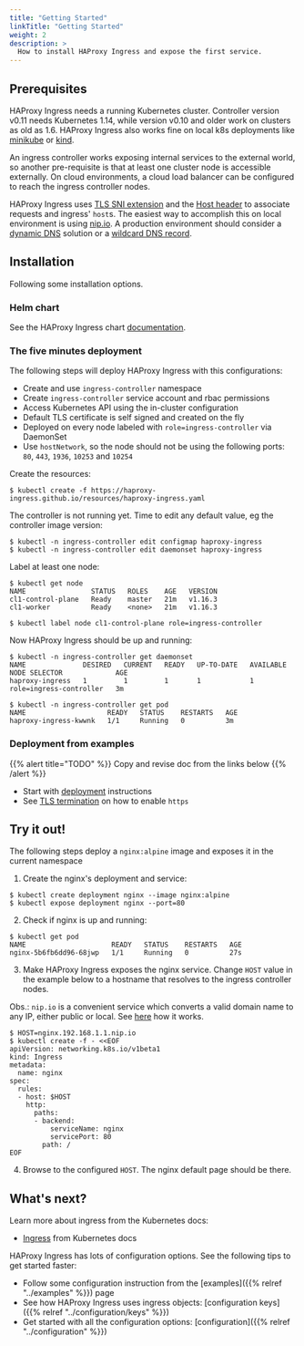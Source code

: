 ```yaml
---
title: "Getting Started"
linkTitle: "Getting Started"
weight: 2
description: >
  How to install HAProxy Ingress and expose the first service.
---
```


## Prerequisites

HAProxy Ingress needs a running Kubernetes cluster. Controller version v0.11 needs Kubernetes 1.14, while version v0.10 and older work on clusters as old as 1.6. HAProxy Ingress also works fine on local k8s deployments like [minikube](https://minikube.sigs.k8s.io) or [kind](https://kind.sigs.k8s.io).

An ingress controller works exposing internal services to the external world, so another pre-requisite is that at least one cluster node is accessible externally. On cloud environments, a cloud load balancer can be configured to reach the ingress controller nodes.

HAProxy Ingress uses [TLS SNI extension](https://en.wikipedia.org/wiki/Server_Name_Indication) and the [Host header](https://developer.mozilla.org/en-US/docs/Web/HTTP/Headers/Host) to associate requests and ingress' `host`s. The easiest way to accomplish this on local environment is using [nip.io](https://nip.io). A production environment should consider a [dynamic DNS](https://en.wikipedia.org/wiki/Dynamic_DNS) solution or a [wildcard DNS record](https://en.wikipedia.org/wiki/Wildcard_DNS_record).

## Installation

Following some installation options.

### Helm chart

See the HAProxy Ingress chart [documentation](https://github.com/helm/charts/tree/master/incubator/haproxy-ingress).

### The five minutes deployment

The following steps will deploy HAProxy Ingress with this configurations:

* Create and use `ingress-controller` namespace
* Create `ingress-controller` service account and rbac permissions
* Access Kubernetes API using the in-cluster configuration
* Default TLS certificate is self signed and created on the fly
* Deployed on every node labeled with `role=ingress-controller` via DaemonSet
* Use `hostNetwork`, so the node should not be using the following ports: `80`, `443`, `1936`, `10253` and `10254`

Create the resources:

```shell
$ kubectl create -f https://haproxy-ingress.github.io/resources/haproxy-ingress.yaml
```

The controller is not running yet. Time to edit any default value, eg the controller image version:

```shell
$ kubectl -n ingress-controller edit configmap haproxy-ingress
$ kubectl -n ingress-controller edit daemonset haproxy-ingress
```

Label at least one node:

```shell
$ kubectl get node
NAME                STATUS   ROLES    AGE   VERSION
cl1-control-plane   Ready    master   21m   v1.16.3
cl1-worker          Ready    <none>   21m   v1.16.3

$ kubectl label node cl1-control-plane role=ingress-controller
```

Now HAProxy Ingress should be up and running:

```shell
$ kubectl -n ingress-controller get daemonset
NAME              DESIRED   CURRENT   READY   UP-TO-DATE   AVAILABLE   NODE SELECTOR             AGE
haproxy-ingress   1         1         1       1            1           role=ingress-controller   3m

$ kubectl -n ingress-controller get pod
NAME                    READY   STATUS    RESTARTS   AGE
haproxy-ingress-kwwnk   1/1     Running   0          3m
```

### Deployment from examples

{{% alert title="TODO" %}}
Copy and revise doc from the links below
{{% /alert %}}

* Start with [deployment](https://github.com/jcmoraisjr/haproxy-ingress/tree/master/examples/deployment) instructions
* See [TLS termination](https://github.com/jcmoraisjr/haproxy-ingress/tree/master/examples/tls-termination) on how to enable `https`

## Try it out!

The following steps deploy a `nginx:alpine` image and exposes it in the current namespace

1) Create the nginx's deployment and service:

```shell
$ kubectl create deployment nginx --image nginx:alpine
$ kubectl expose deployment nginx --port=80
```

2) Check if nginx is up and running:

```shell
$ kubectl get pod
NAME                     READY   STATUS    RESTARTS   AGE
nginx-5b6fb6dd96-68jwp   1/1     Running   0          27s
```

3) Make HAProxy Ingress exposes the nginx service. Change `HOST` value in the example below to a hostname that resolves to the ingress controller nodes.

Obs.: `nip.io` is a convenient service which converts a valid domain name to any IP, either public or local. See [here](https://nip.io) how it works.

```shell
$ HOST=nginx.192.168.1.1.nip.io
$ kubectl create -f - <<EOF
apiVersion: networking.k8s.io/v1beta1
kind: Ingress
metadata:
  name: nginx
spec:
  rules:
  - host: $HOST
    http:
      paths:
      - backend:
          serviceName: nginx
          servicePort: 80
        path: /
EOF
```

4) Browse to the configured `HOST`. The nginx default page should be there.

## What's next?

Learn more about ingress from the Kubernetes docs:

* [Ingress](https://kubernetes.io/docs/concepts/services-networking/ingress/) from Kubernetes docs

HAProxy Ingress has lots of configuration options. See the following tips to get started faster:

* Follow some configuration instruction from the [examples]({{% relref "../examples" %}}) page
* See how HAProxy Ingress uses ingress objects: [configuration keys]({{% relref "../configuration/keys" %}})
* Get started with all the configuration options: [configuration]({{% relref "../configuration" %}})
